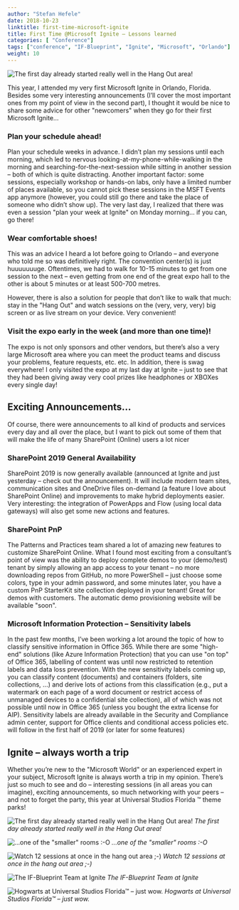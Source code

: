```yaml
---
author: "Stefan Hefele"
date: 2018-10-23
linktitle: first-time-microsoft-ignite
title: First Time @Microsoft Ignite – Lessons learned
categories: [ "Conference"]
tags: ["conference", "IF-Blueprint", "Ignite", "Microsoft", "Orlando"]
weight: 10
---
```


![The first day already started really well in the Hang Out area!](/HangoutBacon.png "Hangout Area")


This year, I attended my very first Microsoft Ignite in Orlando, Florida. Besides some very interesting announcements (I’ll cover the most important ones from my point of view in the second part), I thought it would be nice to share some advice for other "newcomers" when they go for their first Microsoft Ignite…

### Plan your schedule ahead!
Plan your schedule weeks in advance. I didn’t plan my sessions until each morning, which led to nervous looking-at-my-phone-while-walking in the morning and searching-for-the-next-session while sitting in another session – both of which is quite distracting. Another important factor: some sessions, especially workshop or hands-on labs, only have a limited number of places available, so you cannot pick these sessions in the MSFT Events app anymore (however, you could still go there and take the place of someone who didn’t show up). The very last day, I realized that there was even a session "plan your week at Ignite" on Monday morning… if you can, go there!

### Wear comfortable shoes!
This was an advice I heard a lot before going to Orlando – and everyone who told me so was definitively right. The convention center(s) is just huuuuuuuge. Oftentimes, we had to walk for 10-15 minutes to get from one session to the next – even getting from one end of the great expo hall to the other is about 5 minutes or at least 500-700 metres.

However, there is also a solution for people that don’t like to walk that much: stay in the "Hang Out" and watch sessions on the (very, very, very) big screen or as live stream on your device. Very convenient!

### Visit the expo early in the week (and more than one time)!
The expo is not only sponsors and other vendors, but there’s also a very large Microsoft area where you can meet the product teams and discuss your problems, feature requests, etc. etc. In addition, there is swag everywhere! I only visited the expo at my last day at Ignite – just to see that they had been giving away very cool prizes like headphones or XBOXes every single day!


## Exciting Announcements…
Of course, there were announcements to all kind of products and services every day and all over the place, but I want to pick out some of them that will make the life of many SharePoint (Online) users a lot nicer 

### SharePoint 2019 General Availability
SharePoint 2019 is now generally available (announced at Ignite and just yesterday – check out the announcement). It will include modern team sites, communication sites and OneDrive files on-demand (a feature I love about SharePoint Online) and improvements to make hybrid deployments easier. Very interesting: the integration of PowerApps and Flow (using local data gateways) will also get some new actions and features.

### SharePoint PnP
The Patterns and Practices team shared a lot of amazing new features to customize SharePoint Online. What I found most exciting from a consultant’s point of view was the ability to deploy complete demos to your (demo/test) tenant by simply allowing an app access to your tenant – no more downloading repos from GitHub, no more PowerShell – just choose some colors, type in your admin password, and some minutes later, you have a custom PnP StarterKit site collection deployed in your tenant! Great for demos with customers. The automatic demo provisioning website will be available "soon".

### Microsoft Information Protection – Sensitivity labels
In the past few months, I’ve been working a lot around the topic of how to classify sensitive information in Office 365. While there are some "high-end" solutions (like Azure Information Protection) that you can use "on top" of Office 365, labelling of content was until now restricted to retention labels and data loss prevention. With the new sensitivity labels coming up, you can classify content (documents) and containers (folders, site collections, …) and derive lots of actions from this classification (e.g., put a watermark on each page of a word document or restrict access of unmanaged devices to a confidential site collection), all of which was not possible until now in Office 365 (unless you bought the extra license for AIP). Sensitivity labels are already available in the Security and Compliance admin center, support for Office clients and conditional access policies etc. will follow in the first half of 2019 (or later for some features)


## Ignite – always worth a trip
Whether you’re new to the "Microsoft World" or an experienced expert in your subject, Microsoft Ignite is always worth a trip in my opinion. There’s just so much to see and do – interesting sessions (in all areas you can imagine), exciting announcements, so much networking with your peers – and not to forget the party, this year at Universal Studios Florida ™ theme parks!


![The first day already started really well in the Hang Out area!](/HangoutBaconGames.png "Hangout Area")
*The first day already started really well in the Hang Out area!*

![...one of the "smaller" rooms :-O](/IgniteSmallerRoom.jpg "Smaller Conference Room")
*...one of the "smaller" rooms :-O*

![Watch 12 sessions at once in the hang out area ;-)](/IgniteHangoutScreens.jpg "Hangout Area Screens")
*Watch 12 sessions at once in the hang out area ;-)*

![The IF-Blueprint Team at Ignite](/IgniteIFBTeam.jpg "IF-Blueprint Team at Ignite")
*The IF-Blueprint Team at Ignite*

![Hogwarts at Universal Studios Florida™ – just wow.](/Hogwarts.jpg "Hogwarts")
*Hogwarts at Universal Studios Florida™ – just wow.*